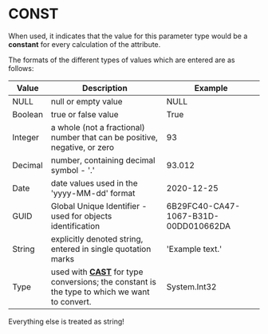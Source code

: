 # CONST

When used, it indicates that the value for this parameter type would be a **constant** for every calculation of the attribute. 

The formats of the different types of values which are entered are as follows:


| Value   | Description                                                  | Example                              |
| ------- | ------------------------------------------------------------ | ------------------------------------ |
| NULL    | null or empty value                                          | NULL                                 |
| Boolean | true or false value                                          | True                                 |
| Integer | a whole (not a fractional) number that can be positive, negative, or zero | 93                                   |
| Decimal | number, containing decimal symbol - '.'                      | 93.012                               |
| Date    | date values used in the 'yyyy-MM-dd' format                  | 2020-12-25                           |
| GUID    | Global Unique Identifier - used for objects identification   | 6B29FC40-CA47-1067-B31D-00DD010662DA |
| String  | explicitly denoted string, entered in single quotation marks | 'Example text.'                      |
| Type    | used with **[CAST](https://docs.erp.net/tech/advanced/calculated-attributes/operators/cast.html)** for type conversions; the constant is the type to which we want to convert. | System.Int32                         |

Everything else is treated as string!
